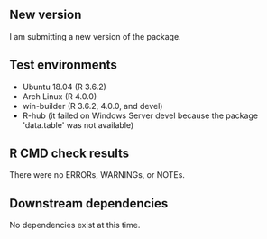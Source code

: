 ## New version
I am submitting a new version of the package.

## Test environments
* Ubuntu 18.04 (R 3.6.2)
* Arch Linux (R 4.0.0)
* win-builder (R 3.6.2, 4.0.0, and devel)
* R-hub (it failed on Windows Server devel because the package 'data.table' was not available)

## R CMD check results
There were no ERRORs, WARNINGs, or NOTEs.

## Downstream dependencies
No dependencies exist at this time.
